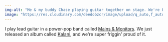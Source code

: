 ```yaml
---
img-alt: "Me & my buddy Chase playing guitar together on stage. We're both in Mains & Monitors."
image: "https://res.cloudinary.com/deedobzcr/image/upload/q_auto,f_auto/v1552280249/BD2F9D88-81E3-4114-B51D-C9BAF49EAAA3.jpg"
---
```


I play lead guitar in a power-pop band called [Mains & Monitors](https://mainsandmonitors.com). We just released an album called [Kalani](https://mainsandmonitors.bandcamp.com/album/kalani), and we're super friggin' proud of it.
